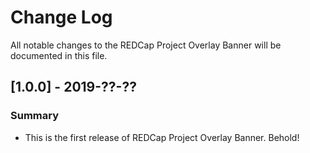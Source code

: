 # Change Log
All notable changes to the REDCap Project Overlay Banner will be documented in this file.


## [1.0.0] - 2019-??-??
### Summary
 - This is the first release of REDCap Project Overlay Banner. Behold!
